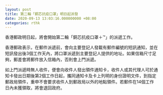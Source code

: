 ```yaml
---
layout: post
title: 第二輪「銅芯抗疫口罩」明日起派發
date: 2020-09-13 13:03:16.000000000 +08:00
categories: rthk
---
```


香港郵政明日起，將會開始第二輪「銅芯抗疫口罩＋™」的派遞工作。

香港郵政表示，在郵件派遞前，會向主要登記人發載有郵件編號的短訊通知，並在短訊發出後3個工作天內，將口罩派遞到主要登記人提供的地址。如果信箱尺寸足夠，郵差會將郵件放入信箱內，否則會上門派遞。

如上門派遞時無人收件，便會向收件人發出領件通知卡，收件人或其代理人可於通知卡發出日期後第2個工作日起，攜同通知卡及卡上列明的身份證明文件，到指定郵政局領件，重申不會要求收件人到郵政局以外的地點領件。若郵件在14個工作日內未獲領取，將會退回政府。
